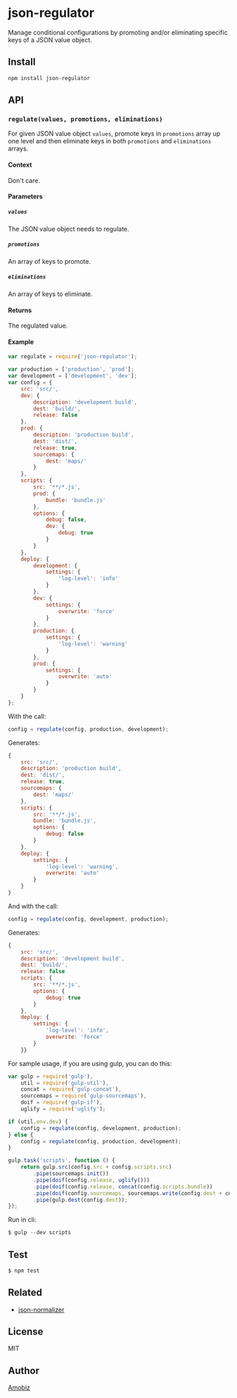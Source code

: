 # json-regulator
Manage conditional configurations by promoting and/or eliminating specific keys of a JSON value object.

## Install
``` bash
npm install json-regulator
```

## API

### `regulate(values, promotions, eliminations)`
For given JSON value object `values`, promote keys in `promotions` array up one level and then eliminate keys in both `promotions` and `eliminations` arrays.
#### Context
Don't care.
#### Parameters
##### `values`
The JSON value object needs to regulate.
##### `promotions`
An array of keys to promote.
##### `eliminations`
An array of keys to eliminate.
#### Returns
The regulated value.
#### Example
``` javascript
var regulate = require('json-regulator');

var production = ['production', 'prod'];
var development = ['development', 'dev'];
var config = {
    src: 'src/',
    dev: {
        description: 'development build',
        dest: 'build/',
        release: false
    },
    prod: {
        description: 'production build',
        dest: 'dist/',
        release: true,
        sourcemaps: {
            dest: 'maps/'
        }
    },
    scripts: {
        src: '**/*.js',
        prod: {
            bundle: 'bundle.js'
        },
        options: {
            debug: false,
            dev: {
                debug: true
            }
        }
    },
    deploy: {
        development: {
            settings: {
                'log-level': 'info'
            }
        },
        dev: {
            settings: {
                overwrite: 'force'
            }
        },
        production: {
            settings: {
                'log-level': 'warning'
            }
        },
        prod: {
            settings: {
                overwrite: 'auto'
            }
        }
    }
};
```

With the call:
``` javascript
config = regulate(config, production, development);
```

Generates:
``` javascript
{
    src: 'src/',
    description: 'production build',
    dest: 'dist/',
    release: true,
    sourcemaps: {
        dest: 'maps/'
    },
    scripts: {
        src: '**/*.js',
        bundle: 'bundle.js',
        options: {
            debug: false
        }
    },
    deploy: {
        settings: {
            'log-level': 'warning',
            overwrite: 'auto'
        }
    }
}
```

And with the call:
``` javascript
config = regulate(config, development, production);
```

Generates:
``` javascript
{
    src: 'src/',
    description: 'development build',
    dest: 'build/',
    release: false
    scripts: {
        src: '**/*.js',
        options: {
            debug: true
        }
    },
    deploy: {
        settings: {
            'log-level': 'info',
            overwrite: 'force'
        }
    }}
```

For sample usage, if you are using gulp, you can do this:
``` javascript
var gulp = require('gulp'),
    util = require('gulp-util'),
    concat = require('gulp-concat'),
    sourcemaps = require('gulp-sourcemaps'),
    doif = require('gulp-if'),
    uglify = require('uglify');

if (util.env.dev) {
    config = regulate(config, development, production);
} else {
    config = regulate(config, production, development);
}

gulp.task('scripts', function () {
    return gulp.src(config.src + config.scripts.src)
        .pipe(sourcemaps.init())
        .pipe(doif(config.release, uglify()))
        .pipe(doif(config.release, concat(config.scripts.bundle))
        .pipe(doif(config.sourcemaps, sourcemaps.write(config.dest + config.sourcemaps.dest)))
        .pipe(gulp.dest(config.dest));
});
```

Run in cli:
``` javascript
$ gulp --dev scripts
```

## Test
``` bash
$ npm test
```

## Related
 * [json-normalizer](https://www.npmjs.com/package/json-normalizer)

## License
MIT

## Author
[Amobiz](https://github.com/amobiz)
